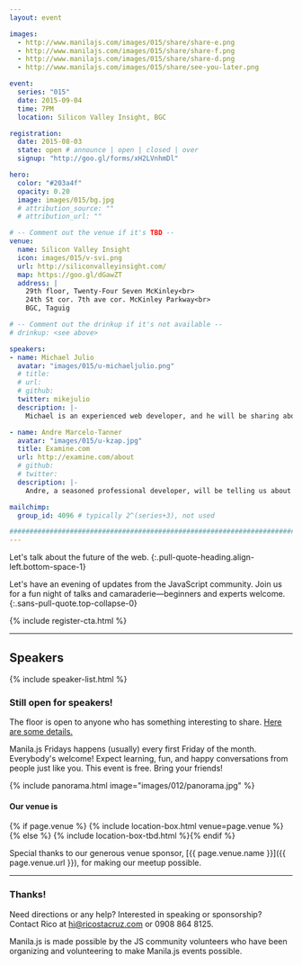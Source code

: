 ```yaml
---
layout: event

images:
  - http://www.manilajs.com/images/015/share/share-e.png
  - http://www.manilajs.com/images/015/share/share-f.png
  - http://www.manilajs.com/images/015/share/share-d.png
  - http://www.manilajs.com/images/015/share/see-you-later.png

event:
  series: "015"
  date: 2015-09-04
  time: 7PM
  location: Silicon Valley Insight, BGC

registration:
  date: 2015-08-03
  state: open # announce | open | closed | over
  signup: "http://goo.gl/forms/xH2LVnhmDl"

hero:
  color: "#203a4f"
  opacity: 0.20
  image: images/015/bg.jpg
  # attribution_source: ""
  # attribution_url: ""

# -- Comment out the venue if it's TBD --
venue:
  name: Silicon Valley Insight
  icon: images/015/v-svi.png
  url: http://siliconvalleyinsight.com/
  map: https://goo.gl/dGawZT
  address: |
    29th floor, Twenty-Four Seven McKinley<br>
    24th St cor. 7th ave cor. McKinley Parkway<br>
    BGC, Taguig

# -- Comment out the drinkup if it's not available --
# drinkup: <see above>

speakers:
- name: Michael Julio
  avatar: "images/015/u-michaeljulio.png"
  # title:
  # url:
  # github:
  twitter: mikejulio
  description: |-
    Michael is an experienced web developer, and he will be sharing about manipulating browser pushState history in conjunction with Bootstrap and Backbone.js.

- name: Andre Marcelo-Tanner
  avatar: "images/015/u-kzap.jpg"
  title: Examine.com
  url: http://examine.com/about
  # github:
  # twitter:
  description: |-
    Andre, a seasoned professional developer, will be telling us about his insights and experience on how to deal with clients and keep your sanity.

mailchimp:
  group_id: 4096 # typically 2^(series+3), not used

##############################################################################
---
```


Let's talk about the future of the web.
{:.pull-quote-heading.align-left.bottom-space-1}

Let's have an evening of updates from the JavaScript community. Join us for a
fun night of talks and camaraderie—beginners and experts welcome.
{:.sans-pull-quote.top-collapse-0}

<!-- Call to action -->
{% include register-cta.html %}

* * * *

## Speakers

{% include speaker-list.html %}

### Still open for speakers!
The floor is open to anyone who has something interesting to share.
[Here are some details.](p/submitting-a-talk.html)

Manila.js Fridays happens (usually) every first Friday of the month.
Everybody's welcome!  Expect learning, fun, and happy conversations from people
just like you.  This event is free. Bring your friends!

<!--
<br>
#### Manila JavaScript Community Meetup
{:.pull-quote-heading}

Let's have an evening of updates from the JavaScript community. Join us for a
fun night of talks and camaraderie—beginners and experts welcome.
{:.pull-quote}
-->

<!-- Big venue image -->
{% include panorama.html image="images/012/panorama.jpg" %}

#### Our venue is

{% if page.venue %}
{% include location-box.html venue=page.venue %}{% else %}
{% include location-box-tbd.html %}{% endif %}

Special thanks to our generous venue sponsor, [{{ page.venue.name }}]({{ page.venue.url }}), for making our meetup possible.

* * * *

### Thanks!

Need directions or any help? Interested in speaking or sponsorship? Contact
Rico at [hi@ricostacruz.com](mailto:hi@ricostacruz.com) or 0908 864 8125.

Manila.js is made possible by the JS community volunteers who have been
organizing and volunteering to make Manila.js events possible.
